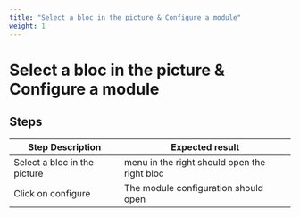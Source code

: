 ```yaml
---
title: "Select a bloc in the picture & Configure a module"
weight: 1
---
```


# Select a bloc in the picture & Configure a module
## Steps
| Step Description | Expected result |
| ----- | ----- |
| Select a bloc in the picture | menu in the right should open the right bloc |
| Click on configure | The module configuration should open |
